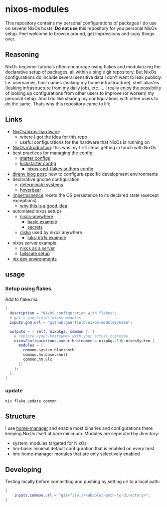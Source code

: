# nixos-modules
This repository contains my personal configurations of packages I do use on several 
NixOs hosts.
**Do not use** this repository for you personal NixOs setup. Feel welcome to browse around, get impressions and copy things over.

## Reasoning

NixOs beginner tutorials often encourage using flakes and modularizing the declarative setup of packages, all within a single git repository. But NixOs configurations do include several sensitive data I don't want to leak publicly. I.e. usernames, host names (leaking my home infrastructure), shell alias'es (leaking infrastructure from my daily job), etc. ... I really enjoy the possibility of looking up configurations from other users to improve (or worsen) my personal setup. And I do like sharing my configurations with other users to do the same. Thats why this repository came to life.

## Links

* [NixOs/nixos-hardware](https://github.com/NixOS/nixos-hardware/tree/master):
    * where I got the idea for this repo
    * useful configurations for the hardware that NixOs is running on
* [NixOs introduction](https://nixos-and-flakes.thiscute.world/introduction/): this was my first steps getting in touch with NixOs
* best practices for managing the config:
  * [starter configs](https://github.com/Misterio77/nix-starter-configs)
  * [kickstarter config](https://github.com/ryan4yin/nix-config/tree/i3-kickstarter)
    * [nixos-and-flakes authors config](https://github.com/ryan4yin/nix-config)
* [direnv blog post](https://determinate.systems/posts/nix-direnv/): how to configure specific development environments
* declarative gnome configuration
  * [determinate.systems](https://determinate.systems/posts/declarative-gnome-configuration-with-nixos/)
  * [hoverbear](https://hoverbear.org/blog/declarative-gnome-configuration-in-nixos/)
* [impermanence](https://github.com/nix-community/impermanence) resets the OS persistence to its declared state (execept exceptions)
  * [why this is a good idea](https://grahamc.com/blog/erase-your-darlings/)
* automated nixos setups
  * [nixos-anywhere](https://github.com/nix-community/nixos-anywhere)
    * [basic example](https://github.com/nix-community/nixos-anywhere-examples/blob/main/flake.nix)
    * [secrets](https://nix-community.github.io/nixos-anywhere/howtos/secrets.html)
  * [disko](https://github.com/nix-community/disko) used by nixos anywhere
    * [luks-btrfs example](https://github.com/nix-community/disko/blob/master/example/luks-btrfs-subvolumes.nix) 
* nixos server example:
  * [nixos as a server](https://guekka.github.io/nixos-server-1/)
  * [tailscale setup](https://guekka.github.io/nixos-server-2/)
* [nix dev environments](https://abhinavsarkar.net/posts/just-nix-podman-combo/)

## usage

### Setup using flakes

Add to flake.nix:
```nix
{
  description = "NixOS configuration with flakes";
  # gnf = gaerfields nixos modules
  inputs.gnm.url = "github:gaerfield/nixos-modules/main";

  outputs = { self, nixpkgs, common }: {
    # replace <your-hostname> with your actual hostname
    nixosConfigurations.<your-hostname> = nixpkgs.lib.nixosSystem {
      modules = [
        common.system.bluetooth
        common.hm.base.shell
        common.hm.vlc
      ];
    };
  };
}
```

### update

```
nix flake update common
```

## Structure

I use [home-manager](https://github.com/nix-community/home-manager) and enable most binaries and configurations there keeping NixOs itself at bare minimum. Modules are seperated by directory:

* system: modules targeted for NixOs
* hm-base: minimal default configuration that is enabled on every host
* hm: home-manager modules that are only selectively enabled

## Developing

Testing locally before committing and pushing by setting url to a local path:

```nix
{
    inputs.common.url = "git+file://<absolut-path-to-directory>";
}
```

